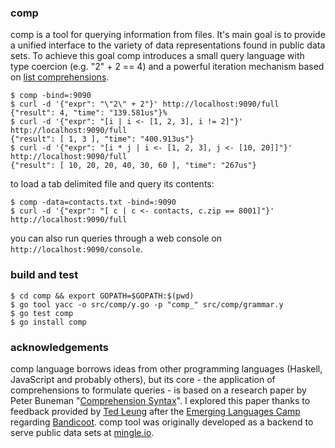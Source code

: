 ### comp

comp is a tool for querying information from files. It's main goal is
to provide a unified interface to the variety of data representations found
in public data sets. To achieve this goal comp introduces a small query
language with type coercion (e.g. "2" + 2 == 4) and a powerful iteration
mechanism based on [list comprehensions][0].

    $ comp -bind=:9090
    $ curl -d '{"expr": "\"2\" + 2"}' http://localhost:9090/full
    {"result": 4, "time": "139.581us"}%
    $ curl -d '{"expr": "[i | i <- [1, 2, 3], i != 2]"}' http://localhost:9090/full
    {"result": [ 1, 3 ], "time": "400.913us"}
    $ curl -d '{"expr": "[i * j | i <- [1, 2, 3], j <- [10, 20]]"}' http://localhost:9090/full
    {"result": [ 10, 20, 20, 40, 30, 60 ], "time": "267us"}

to load a tab delimited file and query its contents:

    $ comp -data=contacts.txt -bind=:9090
    $ curl -d '{"expr": "[ c | c <- contacts, c.zip == 8001]"}' http://localhost:9090/full

you can also run queries through a web console on `http://localhost:9090/console`.

### build and test

    $ cd comp && export GOPATH=$GOPATH:$(pwd)
    $ go tool yacc -o src/comp/y.go -p "comp_" src/comp/grammar.y
    $ go test comp
    $ go install comp

### acknowledgements

comp language borrows ideas from other programming languages (Haskell,
JavaScript and probably others), but its core - the application of
comprehensions to formulate queries - is based on a research paper by Peter
Buneman "[Comprehension Syntax][1]". I explored this paper thanks to feedback
provided by [Ted Leung][2] after the [Emerging Languages Camp][3] regarding
[Bandicoot][4]. comp tool was originally developed as a backend to serve
public data sets at [mingle.io][5].

[0]: http://en.wikipedia.org/wiki/List_comprehension "List Comprehension"
[1]: http://citeseerx.ist.psu.edu/viewdoc/summary?doi=10.1.1.26.993 "Comprehension Syntax (1994), by Peter Buneman , Leonid Libkin, Dan Suciu, Val Tannen, Limsoon Wong"
[2]: http://www.sauria.com/blog/2012/09/27/strange-loop-2012/ "Ted Leung's Blog"
[3]: https://thestrangeloop.com/preconf "Emerging Languages Camp"
[4]: http://bandilab.org "Bandicoot"
[5]: https://mingle.io "mingle.io GmbH"
